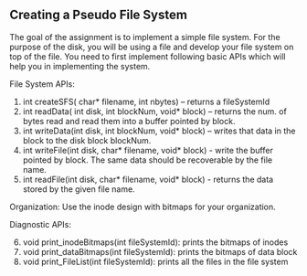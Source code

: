 ## Creating a Pseudo File System
The goal of the assignment is to implement a simple file system. For the purpose of the disk, you will be using a file and develop your file system on top of the file. You need to first implement following basic APIs which will help you in implementing the system.

File System APIs: 
1. int createSFS( char* filename, int nbytes) – returns a fileSystemId 
2. int readData( int disk, int blockNum, void* block) – returns the num. of bytes read and read them into a buffer pointed by block. 
3. int writeData(int disk, int blockNum, void* block) – writes that data in the block to the disk block blockNum.
4. int writeFile(int disk, char* filename, void* block) - write the buffer pointed by block. The same data should be recoverable by the file name. 
5. int readFile(int disk, char* filename, void* block) - returns the data stored by the given file name. 

Organization: Use the inode design with bitmaps for your organization. 

Diagnostic APIs:

6. void print_inodeBitmaps(int fileSystemId): prints the bitmaps of inodes 
7. void print_dataBitmaps(int fileSystemId): prints the bitmaps of data block 
8. void print_FileList(int fileSystemId): prints all the files in the file system